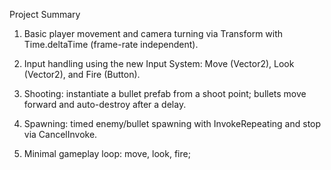 Project Summary 

1. Basic player movement and camera turning via Transform with Time.deltaTime (frame-rate independent).

2. Input handling using the new Input System: Move (Vector2), Look (Vector2), and Fire (Button).

3. Shooting: instantiate a bullet prefab from a shoot point; bullets move forward and auto-destroy after a delay.

4. Spawning: timed enemy/bullet spawning with InvokeRepeating and stop via CancelInvoke.

5. Minimal gameplay loop: move, look, fire; 
